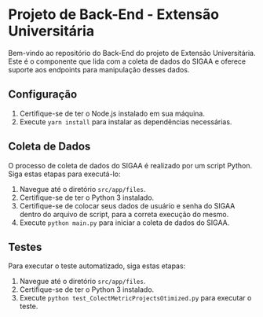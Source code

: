 # Projeto de Back-End - Extensão Universitária

Bem-vindo ao repositório do Back-End do projeto de Extensão Universitária. Este é o componente que lida com a coleta de dados do SIGAA e oferece suporte aos endpoints para manipulação desses dados.

## Configuração

1. Certifique-se de ter o Node.js instalado em sua máquina.
2. Execute `yarn install` para instalar as dependências necessárias.

## Coleta de Dados

O processo de coleta de dados do SIGAA é realizado por um script Python. Siga estas etapas para executá-lo:

1. Navegue até o diretório `src/app/files`.
2. Certifique-se de ter o Python 3 instalado.
3. Certifique-se de colocar seus dados de usuário e senha do SIGAA dentro do arquivo de script, para a correta execução do mesmo.
4. Execute `python main.py` para iniciar a coleta de dados do SIGAA.

## Testes

Para executar o teste automatizado, siga estas etapas:

1. Navegue até o diretório `src/app/files`.
2. Certifique-se de ter o Python 3 instalado.
3. Execute `python test_ColectMetricProjectsOtimized.py` para executar o teste.
